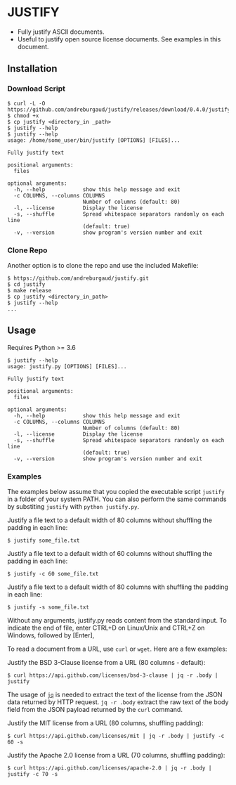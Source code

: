 # JUSTIFY

* Fully justify ASCII documents.
* Useful to justify open source license documents. See examples in this document.

## Installation

### Download Script


```
$ curl -L -O  https://github.com/andreburgaud/justify/releases/download/0.4.0/justify
$ chmod +x
$ cp justify <directory_in _path>
$ justify --help
$ justify --help
usage: /home/some_user/bin/justify [OPTIONS] [FILES]...

Fully justify text

positional arguments:
  files

optional arguments:
  -h, --help            show this help message and exit
  -c COLUMNS, --columns COLUMNS
                        Number of columns (default: 80)
  -l, --license         Display the license
  -s, --shuffle         Spread whitespace separators randomly on each line
                        (default: true)
  -v, --version         show program's version number and exit
```

### Clone Repo

Another option is to clone the repo and use the included Makefile:

```
$ https://github.com/andreburgaud/justify.git
$ cd justify
$ make release
$ cp justify <directory_in_path>
$ justify --help
...
```

## Usage

Requires Python >= 3.6

```
$ justify --help
usage: justify.py [OPTIONS] [FILES]...

Fully justify text

positional arguments:
  files

optional arguments:
  -h, --help            show this help message and exit
  -c COLUMNS, --columns COLUMNS
                        Number of columns (default: 80)
  -l, --license         Display the license
  -s, --shuffle         Spread whitespace separators randomly on each line
                        (default: true)
  -v, --version         show program's version number and exit
```

### Examples

The examples below assume that you copied the executable script `justify` in a folder of your system PATH. You can also perform the same commands by substiting `justify` with `python justify.py`.

Justify a file text to a default width of 80 columns without shuffling the padding in each line:

```
$ justify some_file.txt
```

Justify a file text to a default width of 60 columns without shuffling the padding in each line:

```
$ justify -c 60 some_file.txt
```

Justify a file text to a default width of 80 columns with shuffling the padding in each line:

```
$ justify -s some_file.txt
```

Without any arguments, justify.py reads content from the standard input. To indicate the end of file, enter CTRL+D on Linux/Unix and CTRL+Z on Windows, followed by [Enter],

To read a document from a URL, use `curl` or `wget`. Here are a few examples:

Justify the BSD 3-Clause license from a URL (80 columns - default):

```
$ curl https://api.github.com/licenses/bsd-3-clause | jq -r .body | justify
```

The usage of [`jq`](https://stedolan.github.io/jq/) is needed to extract the text of the license from the JSON data returned by HTTP request. `jq -r .body` extract the raw text of the body field from the JSON payload returned by the `curl` command.

Justify the MIT license from a URL (80 columns, shuffling padding):

```
$ curl https://api.github.com/licenses/mit | jq -r .body | justify -c 60 -s
```

Justify the Apache 2.0 license from a URL (70 columns, shuffling padding):

```
$ curl https://api.github.com/licenses/apache-2.0 | jq -r .body | justify -c 70 -s
```
